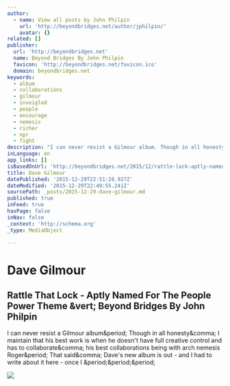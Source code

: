 ```yaml
---
author:
  - name: View all posts by John Philpin
    url: 'http://beyondbridges.net/author/jphilpin/'
    avatar: {}
related: []
publisher:
  url: 'http://beyondbridges.net'
  name: Beyond Bridges By John Philpin
  favicon: 'http://beyondbridges.net/favicon.ico'
  domain: beyondbridges.net
keywords:
  - album
  - collaborations
  - gilmour
  - inveigled
  - people
  - encourage
  - nemesis
  - richer
  - npr
  - fight
description: "I can never resist a Gilmour album. Though in all honesty, I maintain that his best work is when he doesn't have full creative control and has to collaborate, his best collaborations being with arch nemesis Roger. That said, Dave's new album is out - and I had to write about it here - once I ..."
inLanguage: en
app_links: []
isBasedOnUrl: 'http://beyondbridges.net/2015/12/rattle-lock-aptly-named-people-power-theme/'
title: Dave Gilmour
datePublished: '2015-12-29T22:51:28.927Z'
dateModified: '2015-12-29T22:49:55.241Z'
sourcePath: _posts/2015-12-29-dave-gilmour.md
published: true
inFeed: true
hasPage: false
inNav: false
_context: 'http://schema.org'
_type: MediaObject

---
```

# Dave Gilmour

<article style=""><h1>Rattle That Lock - Aptly Named For The People Power Theme &amp;vert; Beyond Bridges By John Philpin</h1><p>I can never resist a Gilmour album&amp;period; Though in all honesty&amp;comma; I maintain that his best work is when he doesn't have full creative control and has to collaborate&amp;comma; his best collaborations being with arch nemesis Roger&amp;period; That said&amp;comma; Dave's new album is out - and I had to write about it here - once I &amp;period;&amp;period;&amp;period;</p><img src="http://0.gravatar.com/avatar/6abb608338d85a6041ec015eacb6d3e5?s=56&amp;r=g" /></article>